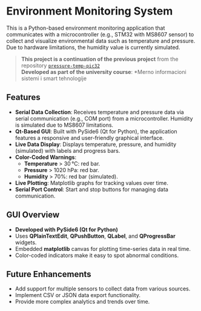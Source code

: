 # Environment Monitoring System

This is a Python-based environment monitoring application that communicates with a microcontroller (e.g., STM32 with MS8607 sensor) to collect and visualize environmental data such as temperature and pressure. Due to hardware limitations, the humidity value is currently simulated.

> **This project is a continuation of the previous project** from the repository [`pressure-temp-pic32`](https://github.com/Danilo45/pressure-temp-pic32)  
> **Developed as part of the university course**: *Merno informacioni sistemi i smart tehnologije

## Features

- **Serial Data Collection**: Receives temperature and pressure data via serial communication (e.g., COM port) from a microcontroller. Humidity is simulated due to MS8607 limitations.
- **Qt-Based GUI**: Built with PySide6 (Qt for Python), the application features a responsive and user-friendly graphical interface.
- **Live Data Display**: Displays temperature, pressure, and humidity (simulated) with labels and progress bars.
- **Color-Coded Warnings**:
  - **Temperature** > 30 °C: red bar.
  - **Pressure** > 1020 hPa: red bar.
  - **Humidity** > 70%: red bar (simulated).
- **Live Plotting**: Matplotlib graphs for tracking values over time.
- **Serial Port Control**: Start and stop buttons for managing data communication.

## GUI Overview

- **Developed with PySide6 (Qt for Python)**
- Uses **QPlainTextEdit**, **QPushButton**, **QLabel**, and **QProgressBar** widgets.
- Embedded **matplotlib** canvas for plotting time-series data in real time.
- Color-coded indicators make it easy to spot abnormal conditions.


## Future Enhancements

- Add support for multiple sensors to collect data from various sources.
- Implement CSV or JSON data export functionality.
- Provide more complex analytics and trends over time.


